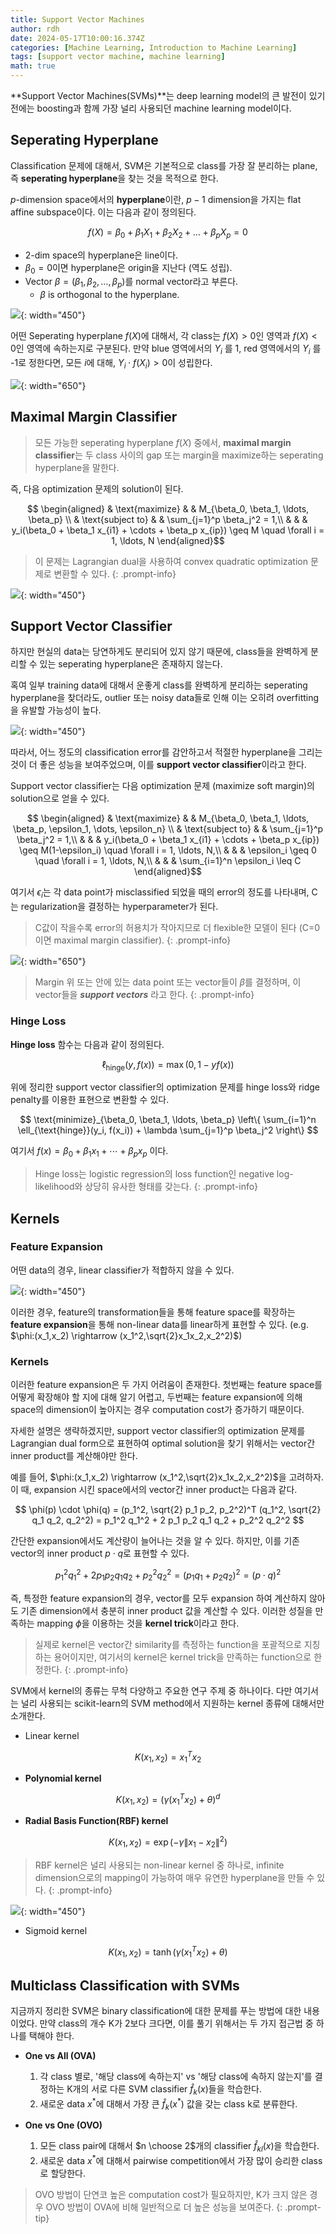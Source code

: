```yaml
---
title: Support Vector Machines
author: rdh
date: 2024-05-17T10:00:16.374Z
categories: [Machine Learning, Introduction to Machine Learning]
tags: [support vector machine, machine learning]
math: true
---
```

**Support Vector Machines(SVMs)**는 deep learning model의 큰 발전이 있기 전에는 boosting과 함께 가장 널리 사용되던 machine learning model이다.

## Seperating Hyperplane
Classification 문제에 대해서, SVM은 기본적으로 class를 가장 잘 분리하는 plane, 즉 **seperating hyperplane**을 찾는 것을 목적으로 한다.

$p$-dimension space에서의 **hyperplane**이란, $p-1$ dimension을 가지는 flat affine subspace이다. 이는 다음과 같이 정의된다.

$$
f(X) = \beta_0 + \beta_1X_1 + \beta_2X_2 + \dots + \beta_pX_p = 0
$$

* 2-dim space의 hyperplane은 line이다.
* $\beta_0=0$이면 hyperplane은 origin을 지난다 (역도 성립).
* Vector $\beta = (\beta_1,\beta_2,\dots,\beta_p)$를 normal vector라고 부른다.
  * $\beta$ is orthogonal to the hyperplane.

![](/assets/img/support-vector-machines-01.png){: width="450"}

어떤 Seperating hyperplane $f(X)$에 대해서, 각 class는 $f(X)>0$인 영역과 $f(X)<0$인 영역에 속하는지로 구분된다. 
만약 blue 영역에서의 $Y_i$ 를 1, red 영역에서의 $Y_i$ 를 -1로 정한다면, 모든 $i$에 대해, $Y_i \cdot f(X_i) > 0$이 성립한다.

![](/assets/img/support-vector-machines-02.png){: width="650"}

## Maximal Margin Classifier
> 모든 가능한 seperating hyperplane $f(X)$ 중에서, **maximal margin classifier**는 두 class 사이의 gap 또는 margin을 maximize하는 seperating hyperplane을 말한다.

즉, 다음 optimization 문제의 solution이 된다.

$$
\begin{aligned}
& \text{maximize}
& & M_{\beta_0, \beta_1, \ldots, \beta_p} \\
& \text{subject to}
& & \sum_{j=1}^p \beta_j^2 = 1,\\
& & & y_i(\beta_0 + \beta_1 x_{i1} + \cdots + \beta_p x_{ip}) \geq M \quad \forall i = 1, \ldots, N
\end{aligned}$$

> 이 문제는 Lagrangian dual을 사용하여 convex quadratic optimization 문제로 변환할 수 있다.
{: .prompt-info}

![](/assets/img/support-vector-machines-03.png){: width="450"}

## Support Vector Classifier
하지만 현실의 data는 당연하게도 분리되어 있지 않기 때문에, class들을 완벽하게 분리할 수 있는 seperating hyperplane은 존재하지 않는다.

혹여 일부 training data에 대해서 운좋게 class를 완벽하게 분리하는 seperating hyperplane을 찾더라도, outlier 또는 noisy data들로 인해 이는 오히려 overfitting을 유발할 가능성이 높다.

![](/assets/img/support-vector-machines-04.png){: width="450"}

따라서, 어느 정도의 classification error를 감안하고서 적절한 hyperplane을 그리는 것이 더 좋은 성능을 보여주었으며, 이를 **support vector classifier**이라고 한다.

Support vector classifier는 다음 optimization 문제 (maximize soft margin)의 solution으로 얻을 수 있다.

$$
\begin{aligned}
& \text{maximize}
& & M_{\beta_0, \beta_1, \ldots, \beta_p, \epsilon_1, \dots, \epsilon_n} \\
& \text{subject to}
& & \sum_{j=1}^p \beta_j^2 = 1,\\
& & & y_i(\beta_0 + \beta_1 x_{i1} + \cdots + \beta_p x_{ip}) \geq M(1-\epsilon_i) \quad \forall i = 1, \ldots, N,\\
& & & \epsilon_i \geq 0 \quad \forall i = 1, \ldots, N,\\
& & & \sum_{i=1}^n \epsilon_i \leq C
\end{aligned}$$

여기서 $\epsilon_i$는 각 data point가 misclassified 되었을 때의 error의 정도를 나타내며, C는 regularization을 결정하는 hyperparameter가 된다.

> C값이 작을수록 error의 허용치가 작아지므로 더 flexible한 모델이 된다 (C=0이면 maximal margin classifier).
{: .prompt-info}

![](/assets/img/support-vector-machines-05.png){: width="650"}

> Margin 위 또는 안에 있는 data point 또는 vector들이 $\beta$를 결정하며, 이 vector들을 ***support vectors*** 라고 한다.
{: .prompt-info}

### Hinge Loss
**Hinge loss** 함수는 다음과 같이 정의된다.

$$
\ell_{\text{hinge}}(y, f(x)) = \max(0, 1-yf(x))
$$

위에 정리한 support vector classifier의 optimization 문제를 hinge loss와 ridge penalty를 이용한 표현으로 변환할 수 있다.

$$
\text{minimize}_{\beta_0, \beta_1, \ldots, \beta_p} \left\{ \sum_{i=1}^n \ell_{\text{hinge}}(y_i, f(x_i)) + \lambda \sum_{j=1}^p \beta_j^2 \right\}
$$

여기서 $f(x) = \beta_0 + \beta_1 x_1 + \cdots + \beta_p x_p$ 이다.

> Hinge loss는 logistic regression의 loss function인 negative log-likelihood와 상당히 유사한 형태를 갖는다.
{: .prompt-info}

## Kernels
### Feature Expansion
어떤 data의 경우, linear classifier가 적합하지 않을 수 있다.

![](/assets/img/support-vector-machines-06.png){: width="450"}

이러한 경우, feature의 transformation들을 통해 feature space를 확장하는 **feature expansion**을 통해 non-linear data를 linear하게 표현할 수 있다. (e.g. $\phi:(x_1,x_2) \rightarrow (x_1^2,\sqrt{2}x_1x_2,x_2^2)$)

### Kernels
이러한 feature expansion은 두 가지 어려움이 존재한다. 첫번째는 feature space를 어떻게 확장해야 할 지에 대해 알기 어렵고, 두번째는 feature expansion에 의해 space의 dimension이 높아지는 경우 computation cost가 증가하기 때문이다.

자세한 설명은 생략하겠지만, support vector classifier의 optimization 문제를 Lagrangian dual form으로 표현하여 optimal solution을 찾기 위해서는 vector간 inner product를 계산해야만 한다.

예를 들어, $\phi:(x_1,x_2) \rightarrow (x_1^2,\sqrt{2}x_1x_2,x_2^2)$을 고려하자. 이 때, expansion 시킨 space에서의 vector간 inner product는 다음과 같다.

$$
\phi(p) \cdot \phi(q) = (p_1^2, \sqrt{2} p_1 p_2, p_2^2)^T (q_1^2, \sqrt{2} q_1 q_2, q_2^2) = p_1^2 q_1^2 + 2 p_1 p_2 q_1 q_2 + p_2^2 q_2^2
$$

간단한 expansion에서도 계산량이 늘어나는 것을 알 수 있다. 하지만, 이를 기존 vector의 inner product $p\cdot q$로 표현할 수 있다.

$$
p_1^2 q_1^2 + 2 p_1 p_2 q_1 q_2 + p_2^2 q_2^2 = (p_1 q_1 + p_2 q_2)^2 = (p \cdot q)^2
$$

즉, 특정한 feature expansion의 경우, vector를 모두 expansion 하여 계산하지 않아도 기존 dimension에서 충분히 inner product 값을 계산할 수 있다. 이러한 성질을 만족하는 mapping $\phi$을 이용하는 것을 **kernel trick**이라고 한다.

> 실제로 kernel은 vector간 similarity를 측정하는 function을 포괄적으로 지칭하는 용어이지만, 여기서의 kernel은 kernel trick을 만족하는 function으로 한정한다.
{: .prompt-info}

SVM에서 kernel의 종류는 무척 다양하고 주요한 연구 주제 중 하나이다. 다만 여기서는 널리 사용되는 scikit-learn의 SVM method에서 지원하는 kernel 종류에 대해서만 소개한다.

* Linear kernel  

$$
K(x_1, x_2) = x_1^T x_2
$$

* **Polynomial kernel**

$$
K(x_1, x_2) = (\gamma (x_1^T x_2) + \theta)^d
$$

* **Radial Basis Function(RBF) kernel**

$$
K(x_1, x_2) = \exp\left(-\gamma \|x_1 - x_2\|^2\right)
$$

> RBF kernel은 널리 사용되는 non-linear kernel 중 하나로, infinite dimension으로의 mapping이 가능하여 매우 유연한 hyperplane을 만들 수 있다.
{: .prompt-info}

![](/assets/img/support-vector-machines-07.png){: width="450"}

* Sigmoid kernel

$$
K(x_1, x_2) = \tanh(\gamma (x_1^T x_2) + \theta)
$$

## Multiclass Classification with SVMs
지금까지 정리한 SVM은 binary classification에 대한 문제를 푸는 방법에 대한 내용이었다. 만약 class의 개수 K가 2보다 크다면, 이를 풀기 위해서는 두 가지 접근법 중 하나를 택해야 한다.

* **One vs All (OVA)**
  1. 각 class 별로, '해당 class에 속하는지' vs '해당 class에 속하지 않는지'를 결정하는 K개의 서로 다른 SVM classifier $\hat{f}_k(x)$들을 학습한다. 
  2. 새로운 data $x^\ast$에 대해서 가장 큰 $\hat{f}_k(x^\ast)$ 값을 갖는 class k로 분류한다.

* **One vs One (OVO)**
  1. 모든 class pair에 대해서 $n \choose 2$개의 classifier $\hat{f}_{kl}(x)$을 학습한다.
  2. 새로운 data $x^\ast$에 대해서 pairwise competition에서 가장 많이 승리한 class로 할당한다.

> OVO 방법이 단연코 높은 computation cost가 필요하지만, K가 크지 않은 경우 OVO 방법이 OVA에 비해 일반적으로 더 높은 성능을 보여준다.
{: .prompt-tip}